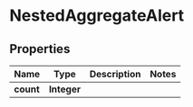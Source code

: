 

# NestedAggregateAlert


## Properties

Name | Type | Description | Notes
------------ | ------------- | ------------- | -------------
**count** | **Integer** |  | 



